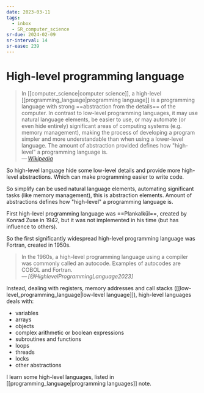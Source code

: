 ```yaml
---
date: 2023-03-11
tags:
  - inbox
  - SR_computer_science
sr-due: 2024-02-09
sr-interval: 14
sr-ease: 239
---
```


# High-level programming language

> In [[computer_science|computer science]], a high-level
> [[programming_language|programming language]] is a programming language with
> strong ==abstraction from the details== of the computer. In contrast to
> low-level programming languages, it may use natural language elements, be
> easier to use, or may automate (or even hide entirely) significant areas of
> computing systems (e.g. memory management), making the process of developing a
> program simpler and more understandable than when using a lower-level
> language. The amount of abstraction provided defines how "high-level" a
> programming language is.\
> — <cite>[Wikipedia](https://en.wikipedia.org/wiki/High-level_programming_language)</cite>

So high-level language hide some low-level details and provide more high-level
abstractions. Which can make programming easier to write code.

So simplify can be used natural language elements, automating significant tasks
(like memory management), this is abstraction elements. Amount of abstractions
defines how "high-level" a programming language is.

First high-level programming language was ==Plankalkül==, created by Konrad Zuse
in 1942, but it was not implemented in his time (but has influence to others).

So the first significantly widespread high-level programming language was
Fortran, created in 1950s.

> In the 1960s, a high-level programming language using a compiler was commonly
> called an autocode. Examples of autocodes are COBOL and Fortran.\
> — <cite>[@HighlevelProgrammingLanguage2023]</cite>

Instead, dealing with registers, memory addresses and call stacks
([[low-level_programming_language|low-level language]]), high-level languages
deals with:

- variables
- arrays
- objects
- complex arithmetic or boolean expressions
- subroutines and functions
- loops
- threads
- locks
- other abstractions

I learn some high-level languages, listed in
[[programming_language|programming languages]] note.

